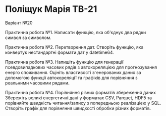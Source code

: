 # Поліщук Марія ТВ-21
Варіант №20

Практична робота №1. Написати функцію, яка об'єднує два рядки символ за символом.

Практична робота №2. Перетворення дат. Створіть функцію, яка конвертує нестандартні формати дат у datetime64.

Практична робота №3. Напишіть функцію для генерації псевдовипадкових часових рядів з автокореляцією для прогнозування енерго споживання.
 Оцініть властивості згенерованих даних за допомогою функції автокореляції та графіків для порівняння з реальними часовими рядами.

Практична робота №4. Порівняння різних форматів збереження даних
Збережіть великі енергетичні дані у форматах CSV, Parquet, HDF5 та порівняйте швидкість читання/запису з попередньою реалізацією у SQL. Створіть графік для порівняння швидкості обробки різних форматів.
